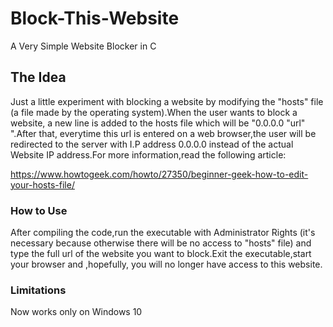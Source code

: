 # Block-This-Website
A Very Simple Website Blocker in C

## The Idea
Just a little experiment with blocking a website by modifying the "hosts" file (a file made by the operating system).When the
user wants to block a website, a new line is added to the hosts file which will be  "0.0.0.0 "url" ".After that, everytime 
this url is entered on a web browser,the user will be redirected to the server with I.P address 0.0.0.0 instead of the actual 
Website IP address.For more information,read the following article:


https://www.howtogeek.com/howto/27350/beginner-geek-how-to-edit-your-hosts-file/


### How to Use
After compiling the code,run the executable with Administrator Rights (it's necessary because otherwise there will be no access
to "hosts" file) and type the full url of the website you want to block.Exit the executable,start your browser and ,hopefully,
you will no longer have access to this website.

### Limitations
Now works only on Windows 10
